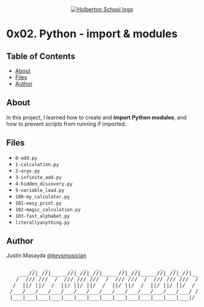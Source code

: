 <p align="center">
  <a href=#>
    <img src="https://user-images.githubusercontent.com/74752740/175812508-dc2482bf-bd5b-4c0a-b075-1bede95c488e.png" alt="Holberton School logo">
  </a>
</p>

# 0x02. Python - import & modules

## Table of Contents
* [About](#about)
* [Files](#files)
* [Author](#author)

## About
In this project, I learned how to create and **import Python modules**, and how to prevent scripts from running if imported.

## Files
* `0-add.py`
* `1-calculation.py`
* `2-args.py`
* `3-infinite_add.py`
* `4-hidden_discovery.py`
* `5-variable_load.py`
* `100-my_calculator.py`
* `101-easy_print.py`
* `102-magic_calculation.py`
* `103-fast_alphabet.py`
* `literallyanything.py`

## Author
Justin Masayda [@keysmusician](https://github.com/keysmusician)
<div align="center">
<pre>
        _   _       _   _   _       _   _       _   _   _     
    ___//|_//|_____//|_//|_//|_____//|_//|_____//|_//|_//|___ 
   /  /// ///  /  /// /// ///  /  /// ///  /  /// /// ///  / |
  /  ||/ ||/  /  ||/ ||/ ||/  /  ||/ ||/  /  ||/ ||/ ||/  / / 
 /___/___/___/___/___/___/___/___/___/___/___/___/___/___/ /  
 |___|___|___|___|___|___|___|___|___|___|___|___|___|___|/   
 
</pre>
</div>
